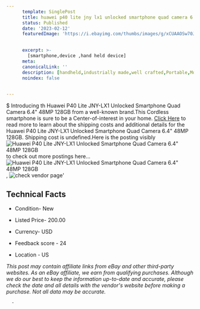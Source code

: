 ```yaml
---
      template: SinglePost
      title: huawei p40 lite jny lx1 unlocked smartphone quad camera 6 4 48mp 128gb
      status: Published
      date: '2023-02-12'
      featuredImage: 'https://i.ebayimg.com/thumbs/images/g/xCUAAOSw70Jjlie7/s-l225.jpg'
       

      excerpt: >-
        [smartphone,device ,hand held device]
      meta:
      canonicalLink: ''
      description: [handheld,industrially made,well crafted,Portable,Mobile,Compact,Convenient,Lightweight,Maneuverable,Man-portable,Miniature,Carriable,Hand-held,Light,Holdable,Transportable,Mobile device,Pocket-sized,On-the-go,Wireless,Cordless,Compact size,Convenient size, smartphone,device ,hand held device]
      noindex: false
      

---
```

$
      Introducing th Huawei P40 Lite JNY-LX1 Unlocked Smartphone Quad Camera 6.4" 48MP 128GB from a well-known brand.This Cordless smartphone is sure to be a Center-of-interest in your home. [Click Here](https://www.ebay.com/itm/404047281793?hash=item5e13183e81%3Ag%3AxCUAAOSw70Jjlie7&mkevt=1&mkcid=1&mkrid=711-53200-19255-0&campid=%253CePNCampaignId%253E&customid=%253CreferenceId%253E&toolid=10049) to read more to learn about the shipping costs and additional details for the Huawei P40 Lite JNY-LX1 Unlocked Smartphone Quad Camera 6.4" 48MP 128GB. Shipping cost is undefined.Here is the posting visibly ![Huawei P40 Lite JNY-LX1 Unlocked Smartphone Quad Camera 6.4" 48MP 128GB](https://i.ebayimg.com/thumbs/images/g/xCUAAOSw70Jjlie7/s-l225.jpg) to check out more postings here... ![Huawei P40 Lite JNY-LX1 Unlocked Smartphone Quad Camera 6.4" 48MP 128GB](https://i.ebayimg.com/images/g/xCUAAOSw70Jjlie7/s-l1600.jpg), ![check vendor page](https://origin-galleryplus.ebayimg.com/ws/web/404047281793_2_0_1/225x225.jpg,https://origin-galleryplus.ebayimg.com/ws/web/404047281793_3_0_1/225x225.jpg,https://origin-galleryplus.ebayimg.com/ws/web/404047281793_4_0_1/225x225.jpg)'

      

 ## Technical Facts 



     
      

 - Condition- New 


      

 - Listed Price- 200.00 


      

 - Currency- USD 


      

 - Feedback score - 24 


      

 - Location - US 


      
      

 *_This post may contain affiliate links from eBay and other third-party websites. As an eBay affiliate, we earn from qualifying purchases. Although we do our best to keep the information up-to-date and accurate, please check the date and all details with the vendor's website before making a purchase. Not all data may be accurate._*




      -
